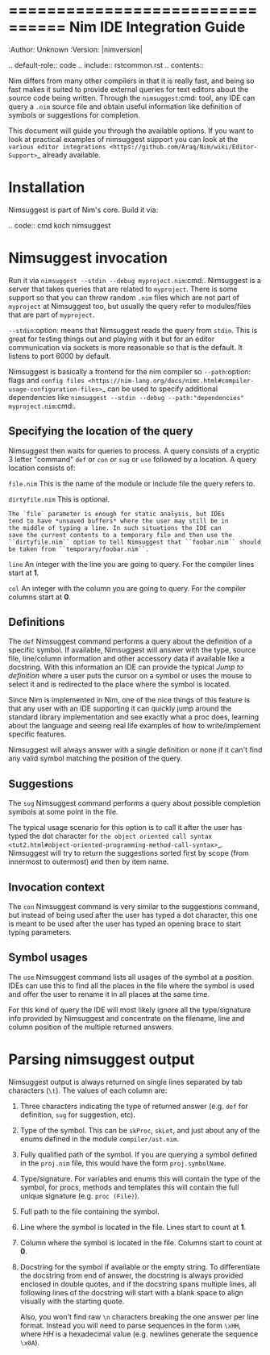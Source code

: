 ================================
  Nim IDE Integration Guide
================================

:Author: Unknown
:Version: |nimversion|

.. default-role:: code
.. include:: rstcommon.rst
.. contents::


Nim differs from many other compilers in that it is really fast,
and being so fast makes it suited to provide external queries for
text editors about the source code being written. Through the
`nimsuggest`:cmd: tool, any IDE
can query a ``.nim`` source file and obtain useful information like
definition of symbols or suggestions for completion.

This document will guide you through the available options. If you
want to look at practical examples of nimsuggest support you can look
at the
`various editor integrations <https://github.com/Araq/Nim/wiki/Editor-Support>`_
already available.


Installation
============

Nimsuggest is part of Nim's core. Build it via:

.. code:: cmd
  koch nimsuggest


Nimsuggest invocation
=====================

Run it via `nimsuggest --stdin --debug myproject.nim`:cmd:. Nimsuggest is a
server that takes queries that are related to `myproject`. There is some
support so that you can throw random ``.nim`` files which are not part
of `myproject` at Nimsuggest too, but usually the query refer to modules/files
that are part of `myproject`.

`--stdin`:option: means that Nimsuggest reads the query from `stdin`. This is great
for testing things out and playing with it but for an editor communication
via sockets is more reasonable so that is the default. It listens to port 6000
by default.

Nimsuggest is basically a frontend for the nim compiler so `--path`:option: flags and
`config files <https://nim-lang.org/docs/nimc.html#compiler-usage-configuration-files>`_
can be used to specify additional dependencies like 
`nimsuggest --stdin --debug --path:"dependencies" myproject.nim`:cmd:.


Specifying the location of the query
------------------------------------

Nimsuggest then waits for queries to process. A query consists of a
cryptic 3 letter "command" `def` or `con` or `sug` or `use` followed by
a location. A query location consists of:


``file.nim``
    This is the name of the module or include file the query refers to.

``dirtyfile.nim``
    This is optional.

    The `file` parameter is enough for static analysis, but IDEs
    tend to have *unsaved buffers* where the user may still be in
    the middle of typing a line. In such situations the IDE can
    save the current contents to a temporary file and then use the
    ``dirtyfile.nim`` option to tell Nimsuggest that ``foobar.nim`` should
    be taken from ``temporary/foobar.nim``.


``line``
    An integer with the line you are going to query. For the compiler
    lines start at **1**.

``col``
    An integer with the column you are going to query. For the
    compiler columns start at **0**.


Definitions
-----------

The `def` Nimsuggest command performs a query about the definition
of a specific symbol. If available, Nimsuggest will answer with the
type, source file, line/column information and other accessory data
if available like a docstring. With this information an IDE can
provide the typical *Jump to definition* where a user puts the
cursor on a symbol or uses the mouse to select it and is redirected
to the place where the symbol is located.

Since Nim is implemented in Nim, one of the nice things of
this feature is that any user with an IDE supporting it can quickly
jump around the standard library implementation and see exactly
what a proc does, learning about the language and seeing real life
examples of how to write/implement specific features.

Nimsuggest will always answer with a single definition or none if it
can't find any valid symbol matching the position of the query.


Suggestions
-----------

The `sug` Nimsuggest command performs a query about possible
completion symbols at some point in the file.

The typical usage scenario for this option is to call it after the
user has typed the dot character for `the object oriented call
syntax <tut2.html#object-oriented-programming-method-call-syntax>`_.
Nimsuggest will try to return the suggestions sorted first by scope
(from innermost to outermost) and then by item name.


Invocation context
------------------

The `con` Nimsuggest command is very similar to the suggestions
command, but instead of being used after the user has typed a dot
character, this one is meant to be used after the user has typed
an opening brace to start typing parameters.


Symbol usages
-------------

The `use` Nimsuggest command lists all usages of the symbol at
a position. IDEs can use this to find all the places in the file
where the symbol is used and offer the user to rename it in all
places at the same time.

For this kind of query the IDE will most likely ignore all the
type/signature info provided by Nimsuggest and concentrate on the
filename, line and column position of the multiple returned answers.



Parsing nimsuggest output
=========================

Nimsuggest output is always returned on single lines separated by
tab characters (``\t``). The values of each column are:

1. Three characters indicating the type of returned answer (e.g.
   `def` for definition, `sug` for suggestion, etc).
2. Type of the symbol. This can be `skProc`, `skLet`, and just
   about any of the enums defined in the module ``compiler/ast.nim``.
3. Fully qualified path of the symbol. If you are querying a symbol
   defined in the ``proj.nim`` file, this would have the form
   `proj.symbolName`.
4. Type/signature. For variables and enums this will contain the
   type of the symbol, for procs, methods and templates this will
   contain the full unique signature (e.g. `proc (File)`).
5. Full path to the file containing the symbol.
6. Line where the symbol is located in the file. Lines start to
   count at **1**.
7. Column where the symbol is located in the file. Columns start
   to count at **0**.
8. Docstring for the symbol if available or the empty string. To
   differentiate the docstring from end of answer,
   the docstring is always provided enclosed in double quotes, and
   if the docstring spans multiple lines, all following lines of the
   docstring will start with a blank space to align visually with
   the starting quote.

   Also, you won't find raw ``\n`` characters breaking the one
   answer per line format. Instead you will need to parse sequences
   in the form ``\xHH``, where *HH* is a hexadecimal value (e.g.
   newlines generate the sequence ``\x0A``).
